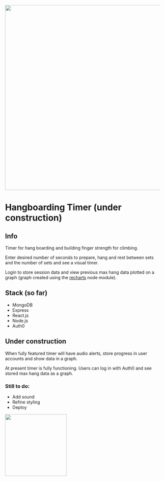 <img src="https://s3-eu-west-1.amazonaws.com/mswann.dev/hangboard-timer-gif-cropped.gif" width="600" />

# Hangboarding Timer (under construction)

## Info

Timer for hang boarding and building finger strength for climbing.

Enter desired number of seconds to prepare, hang and rest between sets and the number of sets and see a visual timer.

Login to store session data and view previous max hang data plotted on a graph (graph created using the [recharts]('recharts.org') node module).

## Stack (so far)

- MongoDB
- Express
- React.js
- Node.js
- Auth0

## Under construction

When fully featured timer will have audio alerts, store progress in user accounts and show data in a graph.

At present timer is fully functioning. Users can log in with Auth0 and see stored max hang data as a graph.

### Still to do:

- Add sound
- Refine styling
- Deploy


<img src="https://i.ibb.co/5GwLQ1d/20210128-164954.jpg" width="200" height="200" />

